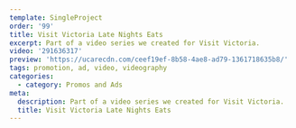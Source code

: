 ```yaml
---
template: SingleProject
order: '99'
title: Visit Victoria Late Nights Eats
excerpt: Part of a video series we created for Visit Victoria.
video: '291636317'
preview: 'https://ucarecdn.com/ceef19ef-8b58-4ae8-ad79-1361718635b8/'
tags: promotion, ad, video, videography
categories:
  - category: Promos and Ads
meta:
  description: Part of a video series we created for Visit Victoria.
  title: Visit Victoria Late Nights Eats
---
```

